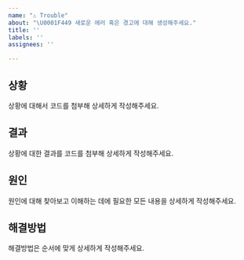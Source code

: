 ```yaml
---
name: "⚠️ Trouble"
about: "\U0001F449 새로운 에러 혹은 경고에 대해 생성해주세요."
title: ''
labels: ''
assignees: ''

---
```


## 상황
상황에 대해서 코드를 첨부해 상세하게 작성해주세요.

## 결과
상황에 대한 결과를 코드를 첨부해 상세하게 작성해주세요.

## 원인
원인에 대해 찾아보고 이해하는 데에 필요한 모든 내용을 상세하게 작성해주세요.

## 해결방법
해결방법은 순서에 맞게 상세하게 작성해주세요.
